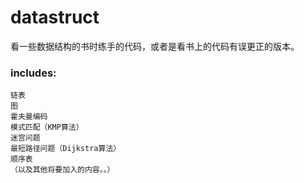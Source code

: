 datastruct
==========

看一些数据结构的书时练手的代码，或者是看书上的代码有误更正的版本。

### includes:
    链表
    图
    霍夫曼编码
    模式匹配（KMP算法）
    迷宫问题
    最短路径问题（Dijkstra算法）
    顺序表
    （以及其他将要加入的内容。。）
